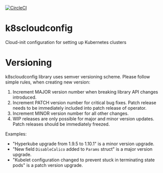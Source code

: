[![CircleCI](https://circleci.com/gh/giantswarm/k8scloudconfig.svg?&style=shield&circle-token=d82e253ec55ee80292084262e2c022c442797fd0)](https://circleci.com/gh/giantswarm/k8scloudconfig)

# k8scloudconfig
Cloud-init configuration for setting up Kubernetes clusters

# Versioning

k8scloudconfig library uses semver versioning scheme. Please follow simple rules, when creating new version:

1. Increment MAJOR version number when breaking library API changes introduced.
2. Increment PATCH version number for critical bug fixes. Patch release needs to be immediately included into patch release of operator.
3. Increment MINOR version number for all other changes.
4. WIP releases are only possible for major and minor version updates. Patch releases should be immediately freezed.

Examples:
- "Hyperkube upgrade from 1.9.5 to 1.10.1" is a minor version upgrade.
- "New field `DisableCalico` added to `Params` struct" is a major version upgrade.
- "Kubelet configuration changed to prevent stuck in terminating state pods" is a patch version upgrade.
